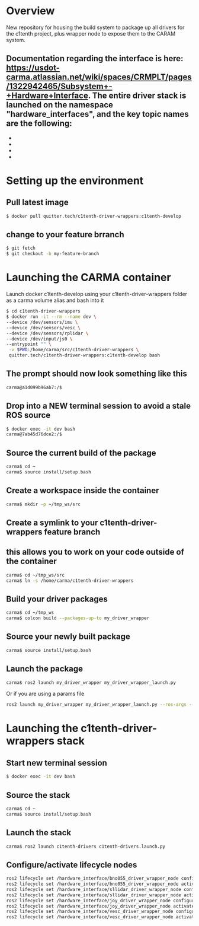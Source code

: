 
# Overview

New repository for housing the build system to package up all drivers for the c1tenth project, plus wrapper node to expose them to the CARAM system.

Documentation regarding the interface is here: https://usdot-carma.atlassian.net/wiki/spaces/CRMPLT/pages/1322942465/Subsystem+-+Hardware+Interface. The entire driver stack is launched on the namespace "hardware_interfaces", and the key topic names are the following:
-
-
-
-
-


# Setting up the environment
## Pull latest image
```sh
$ docker pull quitter.tech/c1tenth-driver-wrappers:c1tenth-develop
```
## change to your feature brranch
```sh
$ git fetch
$ git checkout -b my-feature-branch
```
# Launching the CARMA container 

Launch docker c1tenth-develop using your c1tenth-driver-wrappers folder 
as a carma volume alias and bash into it

```sh
$ cd c1tenth-driver-wrappers
$ docker run -it --rm --name dev \
--device /dev/sensors/imu \
--device /dev/sensors/vesc \
--device /dev/sensors/rplidar \
--device /dev/input/js0 \
--entrypoint "" \
 -v $PWD:/home/carma/src/c1tenth-driver-wrappers \
 quitter.tech/c1tenth-driver-wrappers:c1tenth-develop bash
```
## The prompt should now look something like this
```sh
carma@a1d099b96ab7:/$
```
## Drop into a NEW terminal session to avoid a stale ROS source
```sh
$ docker exec -it dev bash
carma@7ab45d76dce2:/$
```
## Source the current build of the package
```sh
carma$ cd ~
carma$ source install/setup.bash
```
## Create a workspace inside the container
```sh 
carma$ mkdir -p ~/tmp_ws/src  
```
## Create a symlink to your c1tenth-driver-wrappers feature branch
## this allows you to work on your code outside of the container
```sh 
carma$ cd ~/tmp_ws/src
carma$ ln -s /home/carma/c1tenth-driver-wrappers 
```
## Build your driver packages
```sh
carma$ cd ~/tmp_ws
carma$ colcon build --packages-up-to my_driver_wrapper
```
## Source your newly built package
```sh
carma$ source install/setup.bash
```
## Launch the package
```sh
carma$ ros2 launch my_driver_wrapper my_driver_wrapper_launch.py
```
Or if you are using a params file
```sh
ros2 launch my_driver_wrapper my_driver_wrapper_launch.py --ros-args --params-file ./src/my_driver/my_driver/params/my_driver_params.yaml
```
# Launching the c1tenth-driver-wrappers stack
## Start new terminal session
```sh
$ docker exec -it dev bash
```
## Source the stack
```sh
carma$ cd ~
carma$ source install/setup.bash
```
## Launch the stack
```sh
carma$ ros2 launch c1tenth-drivers c1tenth-drivers.launch.py
```
## Configure/activate lifecycle nodes
```sh
ros2 lifecycle set /hardware_interface/bno055_driver_wrapper_node configure
ros2 lifecycle set /hardware_interface/bno055_driver_wrapper_node activate
ros2 lifecycle set /hardware_interface/sllidar_driver_wrapper_node configure
ros2 lifecycle set /hardware_interface/sllidar_driver_wrapper_node activate
ros2 lifecycle set /hardware_interface/joy_driver_wrapper_node configure
ros2 lifecycle set /hardware_interface/joy_driver_wrapper_node activate
ros2 lifecycle set /hardware_interface/vesc_driver_wrapper_node configure
ros2 lifecycle set /hardware_interface/vesc_driver_wrapper_node activate
```

